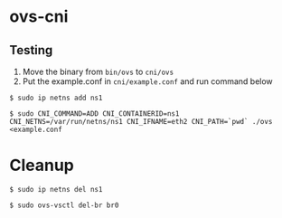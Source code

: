 # ovs-cni

## Testing

1. Move the binary from `bin/ovs` to `cni/ovs` 
2. Put the example.conf in `cni/example.conf` and run command below

```
$ sudo ip netns add ns1

$ sudo CNI_COMMAND=ADD CNI_CONTAINERID=ns1 CNI_NETNS=/var/run/netns/ns1 CNI_IFNAME=eth2 CNI_PATH=`pwd` ./ovs <example.conf
```

# Cleanup 
```
$ sudo ip netns del ns1

$ sudo ovs-vsctl del-br br0
```